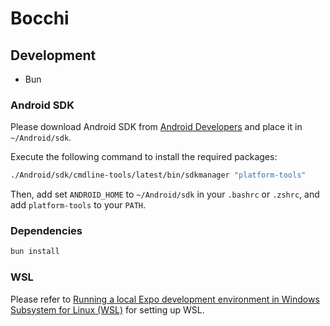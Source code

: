 # Bocchi

## Development

- Bun

### Android SDK

Please download Android SDK from [Android Developers](https://developer.android.com/studio#command-tools) and place it in `~/Android/sdk`.

Execute the following command to install the required packages:

```bash
./Android/sdk/cmdline-tools/latest/bin/sdkmanager "platform-tools"
```

Then, add set `ANDROID_HOME` to `~/Android/sdk` in your `.bashrc` or `.zshrc`, and add `platform-tools` to your `PATH`.

### Dependencies

```bash
bun install
```

### WSL

Please refer to [Running a local Expo development environment in Windows Subsystem for Linux (WSL)](https://github.com/expo/fyi/blob/main/wsl.md) for setting up WSL.
